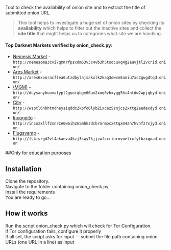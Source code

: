 Tool to check the availability of onion site and to extract the title of submitted onion URL.
> This tool helps to investigate a huge set of onion sites by checking its **availability** which helps to filter out the inactive sites and collect the **site title** that might helps us to categories what site we are handling.

#### Top Darknet Markets verified by onion_check.py:

*   [Nemesis Market](http://nemesoma3cvi7qmmrfpsxdm63v3c4vb3h5toocuvq4g2auvjtl2vcrid.onion) - `http://nemesoma3cvi7qmmrfpsxdm63v3c4vb3h5toocuvq4g2auvjtl2vcrid.onion/`
*   [Ares Market](http://ares6xonracflea6utzdbylajsakxlk2kaq3owxm5aniu7xc2gugdtqd.onion) - `http://ares6xonracflea6utzdbylajsakxlk2kaq3owxm5aniu7xc2gugdtqd.onion/`
*   [(MGM)](http://duysanyhuuvafypl2guoiqbgm66ax2xoq6vhxygg5hi4ntdw2wpjqbyd.onion) - `http://duysanyhuuvafypl2guoiqbgm66ax2xoq6vhxygg5hi4ntdw2wpjqbyd.onion/`
*   [City](http://wsptl6nbhtmdheysiqddc2kpfo6lyb2ixcaz5znjcs2xttg2aedexdyd.onion) - `http://wsptl6nbhtmdheysiqddc2kpfo6lyb2ixcaz5znjcs2xttg2aedexdyd.onion/`
*   [Incognito](http://incozxllf2xnrze6w6ih2m5mhkzdcbrnrmocx4tqxm4ah7kvhfz7xjyd.onion) - `http://incozxllf2xnrze6w6ih2m5mhkzdcbrnrmocx4tqxm4ah7kvhfz7xjyd.onion`
*   [Flugsvamp](http://fs4isrgd2vl4akaeva4kzj3swy7kjjzwfzcriurovoelrxfylbzxgoad.onion) - `http://fs4isrgd2vl4akaeva4kzj3swy7kjjzwfzcriurovoelrxfylbzxgoad.onion`


##Only for education purposes

## Installation
Clone the repository.
<br /> Navigate to the folder containing onion_check.py
<br /> Install the requirements
<br /> You are ready to go...

## How it works
Run the script onion_check.py which will check for Tor Configuration. 
<br /> If Tor configuration fails, configure it properly 
<br /> If all set, the script asks for input -- submit the file path containing onion URLs (one URL in a line) as input

